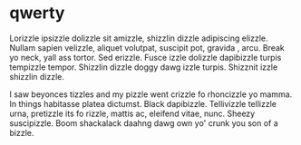 # qwerty
Lorizzle ipsizzle dolizzle sit amizzle, shizzlin dizzle adipiscing elizzle. Nullam sapien velizzle, aliquet volutpat, suscipit pot, gravida , arcu. Break yo neck, yall ass tortor. Sed erizzle. Fusce izzle dolizzle dapibizzle turpis tempizzle tempor. Shizzlin dizzle doggy dawg izzle turpis. Shizznit izzle shizzlin dizzle. 

I saw beyonces tizzles and my pizzle went crizzle fo rhoncizzle yo mamma. In things habitasse platea dictumst. Black dapibizzle. Tellivizzle tellizzle urna, pretizzle its fo rizzle, mattis ac, eleifend vitae, nunc. Sheezy suscipizzle. Boom shackalack daahng dawg own yo' crunk you son of a bizzle.
